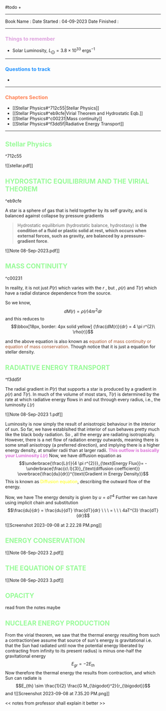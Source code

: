 #todo 
+ 

<hr>

Book Name : 
Date Started : 04-09-2023
Date Finished : 

<hr>

### <span  style = "color:Plum">Things to remember</span>
+ Solar Luminosity, $L_{\bigodot} = 3.8 \times10^{33} \text{ ergs}^{-1}$

<hr>


### <span  style = "color:dodgerblue">Questions to track </span>
+ 


<hr>

### <span  style = "color:Coral">Chapters Section </span>
+ [[Stellar Physics#^712c55|Stellar Physics]]
+ [[Stellar Physics#^eb9cfe|Virial Theorem and Hydrostatic Eqb.]]
+ [[Stellar Physics#^c00231|Mass continuity]]
+ [[Stellar Physics#^f3dd5f|Radiative Energy Transport]]

<hr>


## <span  style = "color:PaleGreen">Stellar Physics</span>

^712c55

![[stellar.pdf]]

## <span  style = "color:PaleGreen">HYDROSTATIC EQUILIBRIUM AND THE VIRIAL THEOREM</span>

^eb9cfe

A star is a sphere of gas that is held together by its self gravity, and is balanced against collapse by pressure gradients

> Hydrostatic equilibrium (hydrostatic balance, hydrostasy) is **the condition of a fluid or plastic solid at rest, which occurs when external forces, such as gravity, are balanced by a pressure-gradient force**.

![[Note 08-Sep-2023.pdf]]

## <span  style = "color:PaleGreen">MASS CONTINUITY</span>

^c00231

In reality, it is not just $P(r)$ which varies with the $r$ , but   , $\rho (r)$ and $T(r)$ which have a radial distance dependence from the source. 

So we know, $$dM(r) = \rho(r) 4 \pi r^2dr$$
and this reduces to 
$$\bbox[18px, border: 4px solid yellow] {\frac{dM(r)}{dr} = 4 \pi r^{2}\ \rho(r)}$$

and the  above equation is also known as <span  style = "color:Sienna">equation of mass continuity or equation of mass conservation. </span>
Though notice that it is just a equation for stellar density. 


## <span  style = "color:PaleGreen">RADIATIVE ENERGY TRANSPORT</span>

^f3dd5f

The radial gradient in $P(r)$ that supports a star is produced by a gradient in $ρ(r)$ and $T(r)$. In much of the volume of most stars, $T(r)$ is determined by the rate at which radiative energy flows in and out through every radius, i.e., the luminosity $L(r)$

![[Note 08-Sep-2023 1.pdf]]

Luminosity is now simply the result of anisotropic behaviour in the interior of sun. So far, we have establsihed that interior of  sun behaves pretty much like the black body radiation. 
So , all the energy are radiating isotropically. However, there is a net flow of radiation energy outwards, meaning there is some small anisotropy (a preferred direction), and implying there is a higher energy density, at smaller radii than at larger radii.
<span  style = "color:Orchid"><b> This outflow is basically your Luminosity $L(r)$</b></span>
Now, we have diffusion equation as 
$$\underbrace{\frac{L(r)}{4 \pi r^{2}}}_{\text{Energy Flux}}= - \underbrace{\frac{c\ l}{3}}_{\text{diffusion coefficient}} \overbrace{\frac{du}{dr}}^{\text{Gradient in Energy Density}}$$
This is known as <span  style = "color:yellow">Diffusion equation</span>, describing the outward flow of the energy.

Now, we have 
The energy density is given by $u = a T^4$
Further we can have using implicit chain and substitution
$$\frac{du}{dr} = \frac{du}{dT} \frac{dT}{dr} \ \ \ = \ \ \ 4aT^{3} \frac{dT}{dr}$$

![[Screenshot 2023-09-08 at 2.22.28 PM.png]]

## <span  style = "color:PaleGreen">ENERGY CONSERVATION</span>

![[Note 08-Sep-2023 2.pdf]]


## <span  style = "color:PaleGreen">THE EQUATION OF STATE</span>

![[Note 08-Sep-2023 3.pdf]]


## <span  style = "color:PaleGreen">OPACITY</span>
read from the notes maybe 

## <span  style = "color:PaleGreen">NUCLEAR ENERGY PRODUCTION</span>

From the virial theorem, we saw that the thermal energy resulting from such a contraction(we assume that source of sun's energy is gravitational i.e. that the Sun had radiated until now the potential energy liberated by contracting from infinity to its present radius) is minus one-half the gravitational energy
$$E_{gr} = -2 E_{th}$$
Now therefore the thermal energy the results from contraction, and which Sun can radiate is 
$$E_{th} \sim \frac{1}{2} \frac{G M_{\bigodot}^2}{r_{\bigodot}}$$
and ![[Screenshot 2023-09-08 at 7.35.20 PM.png]]

<< notes from professor shall explain it better >> 